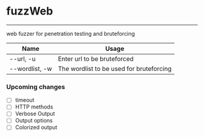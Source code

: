 # fuzzWeb
___

web fuzzer for penetration testing and bruteforcing

| Name              | Usage                                           |
| ---               | ---                                             |
| --url, -u         | Enter url to be bruteforced                     |
| --wordlist, -w    | The wordlist to be used for bruteforcing        |

### Upcoming changes

- [ ] timeout
- [ ] HTTP methods
- [ ] Verbose Output
- [ ] Output options
- [ ] Colorized output
